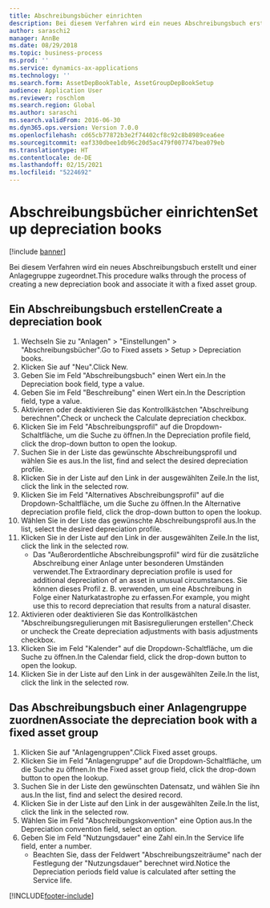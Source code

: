 ```yaml
---
title: Abschreibungsbücher einrichten
description: Bei diesem Verfahren wird ein neues Abschreibungsbuch erstellt und einer Anlagegruppe zugeordnet.
author: saraschi2
manager: AnnBe
ms.date: 08/29/2018
ms.topic: business-process
ms.prod: ''
ms.service: dynamics-ax-applications
ms.technology: ''
ms.search.form: AssetDepBookTable, AssetGroupDepBookSetup
audience: Application User
ms.reviewer: roschlom
ms.search.region: Global
ms.author: saraschi
ms.search.validFrom: 2016-06-30
ms.dyn365.ops.version: Version 7.0.0
ms.openlocfilehash: cd65cb77872b3e2f74402cf8c92c8b8989cea6ee
ms.sourcegitcommit: eaf330dbee1db96c20d5ac479f007747bea079eb
ms.translationtype: HT
ms.contentlocale: de-DE
ms.lasthandoff: 02/15/2021
ms.locfileid: "5224692"
---
```

# <a name="set-up-depreciation-books"></a><span data-ttu-id="74eea-103">Abschreibungsbücher einrichten</span><span class="sxs-lookup"><span data-stu-id="74eea-103">Set up depreciation books</span></span> 

[!include [banner](../../includes/banner.md)]

<span data-ttu-id="74eea-104">Bei diesem Verfahren wird ein neues Abschreibungsbuch erstellt und einer Anlagegruppe zugeordnet.</span><span class="sxs-lookup"><span data-stu-id="74eea-104">This procedure walks through the process of creating a new depreciation book and associate it with a fixed asset group.</span></span> 

## <a name="create-a-depreciation-book"></a><span data-ttu-id="74eea-105">Ein Abschreibungsbuch erstellen</span><span class="sxs-lookup"><span data-stu-id="74eea-105">Create a depreciation book</span></span>
1. <span data-ttu-id="74eea-106">Wechseln Sie zu "Anlagen" > "Einstellungen" > "Abschreibungsbücher".</span><span class="sxs-lookup"><span data-stu-id="74eea-106">Go to Fixed assets > Setup > Depreciation books.</span></span>
2. <span data-ttu-id="74eea-107">Klicken Sie auf "Neu".</span><span class="sxs-lookup"><span data-stu-id="74eea-107">Click New.</span></span>
3. <span data-ttu-id="74eea-108">Geben Sie im Feld "Abschreibungsbuch" einen Wert ein.</span><span class="sxs-lookup"><span data-stu-id="74eea-108">In the Depreciation book field, type a value.</span></span>
4. <span data-ttu-id="74eea-109">Geben Sie im Feld "Beschreibung" einen Wert ein.</span><span class="sxs-lookup"><span data-stu-id="74eea-109">In the Description field, type a value.</span></span>
5. <span data-ttu-id="74eea-110">Aktivieren oder deaktivieren Sie das Kontrollkästchen "Abschreibung berechnen".</span><span class="sxs-lookup"><span data-stu-id="74eea-110">Check or uncheck the Calculate depreciation checkbox.</span></span>
6. <span data-ttu-id="74eea-111">Klicken Sie im Feld "Abschreibungsprofil" auf die Dropdown-Schaltfläche, um die Suche zu öffnen.</span><span class="sxs-lookup"><span data-stu-id="74eea-111">In the Depreciation profile field, click the drop-down button to open the lookup.</span></span>
7. <span data-ttu-id="74eea-112">Suchen Sie in der Liste das gewünschte Abschreibungsprofil und wählen Sie es aus.</span><span class="sxs-lookup"><span data-stu-id="74eea-112">In the list, find and select the desired depreciation profile.</span></span>
8. <span data-ttu-id="74eea-113">Klicken Sie in der Liste auf den Link in der ausgewählten Zeile.</span><span class="sxs-lookup"><span data-stu-id="74eea-113">In the list, click the link in the selected row.</span></span>
9. <span data-ttu-id="74eea-114">Klicken Sie im Feld "Alternatives Abschreibungsprofil" auf die Dropdown-Schaltfläche, um die Suche zu öffnen.</span><span class="sxs-lookup"><span data-stu-id="74eea-114">In the Alternative depreciation profile field, click the drop-down button to open the lookup.</span></span>
10. <span data-ttu-id="74eea-115">Wählen Sie in der Liste das gewünschte Abschreibungsprofil aus.</span><span class="sxs-lookup"><span data-stu-id="74eea-115">In the list, select the desired depreciation profile.</span></span>
11. <span data-ttu-id="74eea-116">Klicken Sie in der Liste auf den Link in der ausgewählten Zeile.</span><span class="sxs-lookup"><span data-stu-id="74eea-116">In the list, click the link in the selected row.</span></span>
    * <span data-ttu-id="74eea-117">Das "Außerordentliche Abschreibungsprofil" wird für die zusätzliche Abschreibung einer Anlage unter besonderen Umständen verwendet.</span><span class="sxs-lookup"><span data-stu-id="74eea-117">The Extraordinary depreciation profile is used for additional depreciation of an asset in unusual circumstances.</span></span> <span data-ttu-id="74eea-118">Sie können dieses Profil z. B. verwenden, um eine Abschreibung in Folge einer Naturkatastrophe zu erfassen.</span><span class="sxs-lookup"><span data-stu-id="74eea-118">For example, you might use this to record depreciation that results from a natural disaster.</span></span>  
12. <span data-ttu-id="74eea-119">Aktivieren oder deaktivieren Sie das Kontrollkästchen "Abschreibungsregulierungen mit Basisregulierungen erstellen".</span><span class="sxs-lookup"><span data-stu-id="74eea-119">Check or uncheck the Create depreciation adjustments with basis adjustments checkbox.</span></span>
13. <span data-ttu-id="74eea-120">Klicken Sie im Feld "Kalender" auf die Dropdown-Schaltfläche, um die Suche zu öffnen.</span><span class="sxs-lookup"><span data-stu-id="74eea-120">In the Calendar field, click the drop-down button to open the lookup.</span></span>
14. <span data-ttu-id="74eea-121">Klicken Sie in der Liste auf den Link in der ausgewählten Zeile.</span><span class="sxs-lookup"><span data-stu-id="74eea-121">In the list, click the link in the selected row.</span></span>

## <a name="associate-the-depreciation-book-with-a-fixed-asset-group"></a><span data-ttu-id="74eea-122">Das Abschreibungsbuch einer Anlagengruppe zuordnen</span><span class="sxs-lookup"><span data-stu-id="74eea-122">Associate the depreciation book with a fixed asset group</span></span>
1. <span data-ttu-id="74eea-123">Klicken Sie auf "Anlagengruppen".</span><span class="sxs-lookup"><span data-stu-id="74eea-123">Click Fixed asset groups.</span></span>
2. <span data-ttu-id="74eea-124">Klicken Sie im Feld "Anlagengruppe" auf die Dropdown-Schaltfläche, um die Suche zu öffnen.</span><span class="sxs-lookup"><span data-stu-id="74eea-124">In the Fixed asset group field, click the drop-down button to open the lookup.</span></span>
3. <span data-ttu-id="74eea-125">Suchen Sie in der Liste den gewünschten Datensatz, und wählen Sie ihn aus.</span><span class="sxs-lookup"><span data-stu-id="74eea-125">In the list, find and select the desired record.</span></span>
4. <span data-ttu-id="74eea-126">Klicken Sie in der Liste auf den Link in der ausgewählten Zeile.</span><span class="sxs-lookup"><span data-stu-id="74eea-126">In the list, click the link in the selected row.</span></span>
5. <span data-ttu-id="74eea-127">Wählen Sie im Feld "Abschreibungskonvention" eine Option aus.</span><span class="sxs-lookup"><span data-stu-id="74eea-127">In the Depreciation convention field, select an option.</span></span>
6. <span data-ttu-id="74eea-128">Geben Sie im Feld "Nutzungsdauer" eine Zahl ein.</span><span class="sxs-lookup"><span data-stu-id="74eea-128">In the Service life field, enter a number.</span></span>
    * <span data-ttu-id="74eea-129">Beachten Sie, dass der Feldwert "Abschreibungszeiträume" nach der Festlegung der "Nutzungsdauer" berechnet wird.</span><span class="sxs-lookup"><span data-stu-id="74eea-129">Notice the Depreciation periods field value is calculated after setting the Service life.</span></span>  



[!INCLUDE[footer-include](../../../includes/footer-banner.md)]